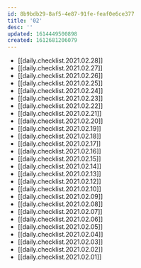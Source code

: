 ```yaml
---
id: 8b9bdb29-8af5-4e87-91fe-feaf0e6ce377
title: '02'
desc: ''
updated: 1614449500898
created: 1612681206079
---
```


- [[daily.checklist.2021.02.28]]
- [[daily.checklist.2021.02.27]]
- [[daily.checklist.2021.02.26]]
- [[daily.checklist.2021.02.25]]
- [[daily.checklist.2021.02.24]]
- [[daily.checklist.2021.02.23]]
- [[daily.checklist.2021.02.22]]
- [[daily.checklist.2021.02.21]]
- [[daily.checklist.2021.02.20]]
- [[daily.checklist.2021.02.19]]
- [[daily.checklist.2021.02.18]]
- [[daily.checklist.2021.02.17]]
- [[daily.checklist.2021.02.16]]
- [[daily.checklist.2021.02.15]]
- [[daily.checklist.2021.02.14]]
- [[daily.checklist.2021.02.13]]
- [[daily.checklist.2021.02.12]]
- [[daily.checklist.2021.02.10]]
- [[daily.checklist.2021.02.09]]
- [[daily.checklist.2021.02.08]]
- [[daily.checklist.2021.02.07]]
- [[daily.checklist.2021.02.06]]
- [[daily.checklist.2021.02.05]]
- [[daily.checklist.2021.02.04]]
- [[daily.checklist.2021.02.03]]
- [[daily.checklist.2021.02.02]]
- [[daily.checklist.2021.02.01]]
